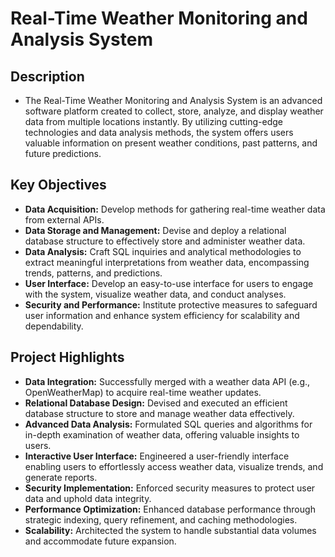 # Real-Time Weather Monitoring and Analysis System
## Description
- The Real-Time Weather Monitoring and Analysis System is an advanced software platform created to collect, store, analyze, and display weather data from multiple locations instantly. By utilizing cutting-edge technologies and data analysis methods, the system offers users valuable information on present weather conditions, past patterns, and future predictions.

## Key Objectives
- **Data Acquisition:** Develop methods for gathering real-time weather data from external APIs.
- **Data Storage and Management:** Devise and deploy a relational database structure to effectively store and administer weather data.
- **Data Analysis:** Craft SQL inquiries and analytical methodologies to extract meaningful interpretations from weather data, encompassing trends, patterns, and predictions.
- **User Interface:** Develop an easy-to-use interface for users to engage with the system, visualize weather data, and conduct analyses.
- **Security and Performance:** Institute protective measures to safeguard user information and enhance system efficiency for scalability and dependability.

## Project Highlights
- **Data Integration:** Successfully merged with a weather data API (e.g., OpenWeatherMap) to acquire real-time weather updates.
- **Relational Database Design:** Devised and executed an efficient database structure to store and manage weather data effectively.
- **Advanced Data Analysis:** Formulated SQL queries and algorithms for in-depth examination of weather data, offering valuable insights to users.
- **Interactive User Interface:** Engineered a user-friendly interface enabling users to effortlessly access weather data, visualize trends, and generate reports.
- **Security Implementation:** Enforced security measures to protect user data and uphold data integrity.
- **Performance Optimization:** Enhanced database performance through strategic indexing, query refinement, and caching methodologies.
- **Scalability:** Architected the system to handle substantial data volumes and accommodate future expansion.








